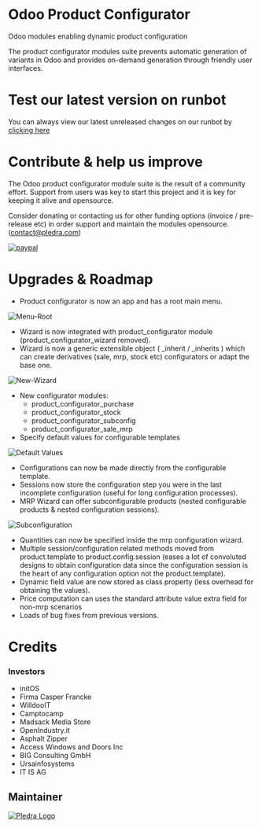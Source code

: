 # Odoo Product Configurator
Odoo modules enabling dynamic product configuration

The product configurator modules suite prevents automatic generation of variants in Odoo and provides on-demand generation through friendly user interfaces.

# Test our latest version on runbot

You can always view our latest unreleased changes on our runbot by [clicking here](http://runbot.pledra.com)


# Contribute & help us improve

The Odoo product configurator module suite is the result of a community effort. Support from users was key to start this project and it is key for keeping it alive and opensource.

Consider donating or contacting us for other funding options (invoice / pre-release etc) in order support and maintain the modules opensource. (contact@pledra.com)

[![paypal](https://www.paypalobjects.com/en_US/i/btn/btn_donateCC_LG.gif)](https://www.paypal.com/cgi-bin/webscr?cmd=_s-xclick&hosted_button_id=RZHQEDQW7Q8JS)

# Upgrades & Roadmap

* Product configurator is now an app and has a root main menu.

![Menu-Root](https://i.imgur.com/yvu0nDA.png)
 
* Wizard is now integrated with product_configurator module (product_configurator_wizard removed).
* Wizard is now a generic extensible object ( _inherit / _inherits ) which can create derivatives (sale, mrp, stock etc) configurators or adapt the base one.

![New-Wizard](https://i.imgur.com/oS0XfBo.png)
* New configurator modules:
    * product_configurator_purchase
    * product_configurator_stock
    * product_configurator_subconfig
    * product_configurator_sale_mrp
* Specify default values for configurable templates

![Default Values](https://i.imgur.com/wsZvoAJ.png)

* Configurations can now be made directly from the configurable template.
* Sessions now store the configuration step you were in the last incomplete configuration (useful for long configuration processes).
* MRP Wizard can offer subconfigurable products (nested configurable products & nested configuration sessions).

![Subconfiguration](https://i.imgur.com/NCJnOY9.png)
* Quantities can now be specified inside the mrp configuration wizard.
* Multiple session/configuration related methods moved from product.template to product.config.session (eases a lot of convoluted designs to obtain configuration data since the configuration session is the heart of any configuration option not the product.template).
* Dynamic field value are now stored as class property (less overhead for obtaining the values).
* Price computation can uses the standard attribute value extra field for non-mrp scenarios
* Loads of bug fixes from previous versions.


# Credits

### Investors

* initOS
* Firma Casper Francke
* WilldooIT
* Camptocamp
* Madsack Media Store
* OpenIndustry.it
* Asphalt Zipper
* Access Windows and Doors Inc
* BIG Consulting GmbH
* Ursainfosystems
* IT IS AG

Maintainer
----------

[![Pledra Logo](https://www.pledra.com/logo.png)](https://www.pledra.com/)
